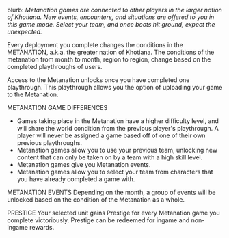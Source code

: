 blurb: *Metanation games are connected to other players in the larger nation of Khotiana. New events, encounters, and situations are offered to you in this game mode. Select your team, and once boots hit ground, expect the unexpected.*

Every deployment you complete changes the conditions in the METANATION, a.k.a. the greater nation of Khotiana. The conditions of the metanation from month to month, region to region, change based on the completed playthroughs of users. 

Access to the Metanation unlocks once you have completed one playthrough. This playthrough allows you the option of uploading your game to the Metanation.

METANATION GAME DIFFERENCES
* Games taking place in the Metanation have a higher difficulty level, and will share the world condition from the previous player's playthrough. A player will never be assigned a game based off of one of their own previous playthroughs. 
* Metanation games allow you to use your previous team, unlocking new content that can only be taken on by a  team with a high skill level.
* Metanation games give you Metanation events.
* Metanation games allow you to select your team from characters that you have already completed a game with. 

METANATION EVENTS
Depending on the month, a group of events will be unlocked based on the condition of the Metanation as a whole. 

PRESTIGE
Your selected unit gains Prestige for every Metanation game you complete victoriously. Prestige can be redeemed for ingame and non-ingame rewards.